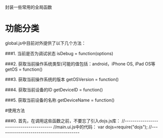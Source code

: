 封装一些常用的全局函数

# 功能分类
global.js中目前对外提供了以下几个方法：

###1. 当前是否为调试状态
isDebug = function(options)

###2. 获取当前操作系统类型(可能的值包括：android，iPhone OS, iPad OS等
getOS = function()

###3. 获取当前操作系统的版本
getOSVersion = function()

###4. 获取当前设备的ID
getDeviceID = function()

###5. 获取当前设备的名称
getDeviceName = function()

#使用方法

###0. 首先，在调用这些函数之前，不要忘了引入dojs.js库：
//-----------------------------------------
//main.ui.js中的代码：
var dojs=require("dojs");
//-----------------------------------------
